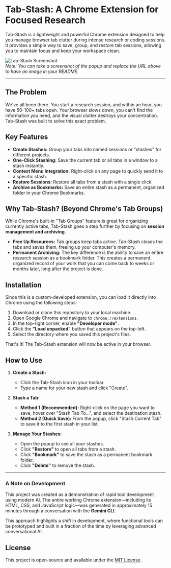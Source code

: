 # Tab-Stash: A Chrome Extension for Focused Research

Tab-Stash is a lightweight and powerful Chrome extension designed to help you manage browser tab clutter during intense research or coding sessions. It provides a simple way to save, group, and restore tab sessions, allowing you to maintain focus and keep your workspace clean.

![Tab-Stash Screenshot](https://i.imgur.com/your-screenshot-url.png)  
*Note: You can take a screenshot of the popup and replace the URL above to have an image in your README.*

---

## The Problem

We've all been there. You start a research session, and within an hour, you have 50-100+ tabs open. Your browser slows down, you can't find the information you need, and the visual clutter destroys your concentration. Tab-Stash was built to solve this exact problem.

## Key Features

*   **Create Stashes:** Group your tabs into named sessions or "stashes" for different projects.
*   **One-Click Stashing:** Save the current tab or all tabs in a window to a stash instantly.
*   **Context Menu Integration:** Right-click on any page to quickly send it to a specific stash.
*   **Restore Sessions:** Restore all tabs from a stash with a single click.
*   **Archive as Bookmarks:** Save an entire stash as a permanent, organized folder in your Chrome Bookmarks.

## Why Tab-Stash? (Beyond Chrome's Tab Groups)

While Chrome's built-in "Tab Groups" feature is great for organizing currently active tabs, Tab-Stash goes a step further by focusing on **session management and archiving**.

*   **Free Up Resources:** Tab groups keep tabs active. Tab-Stash closes the tabs and saves them, freeing up your computer's memory.
*   **Permanent Archiving:** The key difference is the ability to save an entire research session as a bookmark folder. This creates a permanent, organized record of your work that you can come back to weeks or months later, long after the project is done.

## Installation

Since this is a custom-developed extension, you can load it directly into Chrome using the following steps:

1.  Download or clone this repository to your local machine.
2.  Open Google Chrome and navigate to `chrome://extensions`.
3.  In the top-right corner, enable **"Developer mode"**.
4.  Click the **"Load unpacked"** button that appears on the top-left.
5.  Select the directory where you saved this project's files.

That's it! The Tab-Stash extension will now be active in your browser.

## How to Use

1.  **Create a Stash:**
    *   Click the Tab-Stash icon in your toolbar.
    *   Type a name for your new stash and click "Create".

2.  **Stash a Tab:**
    *   **Method 1 (Recommended):** Right-click on the page you want to save, hover over "Stash Tab To...", and select the destination stash.
    *   **Method 2 (Quick Save):** From the popup, click "Stash Current Tab" to save it to the first stash in your list.

3.  **Manage Your Stashes:**
    *   Open the popup to see all your stashes.
    *   Click **"Restore"** to open all tabs from a stash.
    *   Click **"Bookmark"** to save the stash as a permanent bookmark folder.
    *   Click **"Delete"** to remove the stash.

---

### A Note on Development

This project was created as a demonstration of rapid tool development using modern AI. The entire working Chrome extension—including its HTML, CSS, and JavaScript logic—was generated in approximately 15 minutes through a conversation with the **Gemini CLI**.

This approach highlights a shift in development, where functional tools can be prototyped and built in a fraction of the time by leveraging advanced conversational AI.

## License

This project is open-source and available under the [MIT License](LICENSE).
